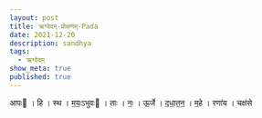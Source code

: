 ```yaml
---
layout: post
title: ऋग्वेदम्-प्रोक्षणम्-Pada
date: 2021-12-20
description: sandhya
tags:
  - ऋग्वेदम्
show_meta: true
published: true
---
```



आपः । हि । स्थ । म॒यः॒ऽभुवः । ताः । नः॒ । ऊ॒र्जे । द॒धा॒त॒न॒ । म॒हे । रणा॑य । चक्ष॑से
